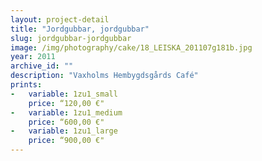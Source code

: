 ```yaml
---
layout: project-detail
title: "Jordgubbar, jordgubbar"
slug: jordgubbar-jordgubbar
image: /img/photography/cake/18_LEISKA_201107g181b.jpg
year: 2011
archive_id: ""
description: "Vaxholms Hembygdsgårds Café"
prints: 
-   variable: 1zu1_small
    price: “120,00 €"
-   variable: 1zu1_medium
    price: “600,00 €"
-   variable: 1zu1_large
    price: “900,00 €"
---
```

